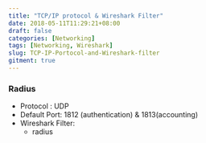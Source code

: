 ```yaml
---
title: "TCP/IP protocol & Wireshark Filter"
date: 2018-05-11T11:29:21+08:00
draft: false
categories: [Networking]
tags: [Networking, Wireshark]
slug: TCP-IP-Portocol-and-Wireshark-filter
gitment: true
---
```


### Radius

* Protocol : UDP  
* Default Port: 1812 (authentication) & 1813(accounting)  
* Wireshark Filter:  
    * radius  
